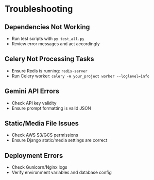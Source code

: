 # Troubleshooting

## Dependencies Not Working
- Run test scripts with `py test_all.py`
- Review error messages and act accordingly

## Celery Not Processing Tasks
- Ensure Redis is running: `redis-server`
- Run Celery worker: `celery -A your_project worker --loglevel=info`

## Gemini API Errors
- Check API key validity
- Ensure prompt formatting is valid JSON

## Static/Media File Issues
- Check AWS S3/GCS permissions
- Ensure Django static/media settings are correct

## Deployment Errors
- Check Gunicorn/Nginx logs
- Verify environment variables and database config
